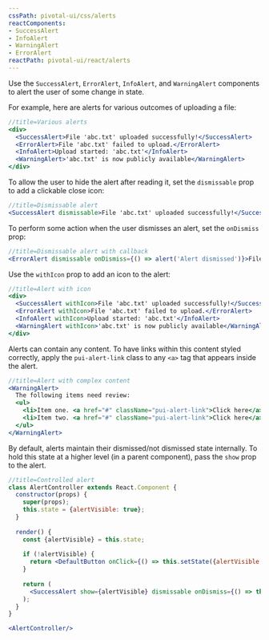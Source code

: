 ```yaml
---
cssPath: pivotal-ui/css/alerts
reactComponents:
- SuccessAlert
- InfoAlert
- WarningAlert
- ErrorAlert
reactPath: pivotal-ui/react/alerts
---
```


Use the `SuccessAlert`, `ErrorAlert`, `InfoAlert`, and `WarningAlert` components to alert the user of some change in state.

For example, here are alerts for various outcomes of uploading a file:

```jsx harmony
//title=Various alerts
<div>
  <SuccessAlert>File 'abc.txt' uploaded successfully!</SuccessAlert>
  <ErrorAlert>File 'abc.txt' failed to upload.</ErrorAlert>
  <InfoAlert>Upload started: 'abc.txt'</InfoAlert>
  <WarningAlert>'abc.txt' is now publicly available</WarningAlert>
</div>
```

To allow the user to hide the alert after reading it, set the `dismissable` prop to add a clickable close icon:

```jsx harmony
//title=Dismissable alert
<SuccessAlert dismissable>File 'abc.txt' uploaded successfully!</SuccessAlert>
```

To perform some action when the user dismisses an alert, set the `onDismiss` prop:

```jsx harmony
//title=Dismissable alert with callback
<ErrorAlert dismissable onDismiss={() => alert('Alert dismissed')}>File 'abc.txt' failed to upload.</ErrorAlert>
```

Use the `withIcon` prop to add an icon to the alert:

```jsx harmony
//title=Alert with icon
<div>
  <SuccessAlert withIcon>File 'abc.txt' uploaded successfully!</SuccessAlert>
  <ErrorAlert withIcon>File 'abc.txt' failed to upload.</ErrorAlert>
  <InfoAlert withIcon>Upload started: 'abc.txt'</InfoAlert>
  <WarningAlert withIcon>'abc.txt' is now publicly available</WarningAlert>
</div>
```

Alerts can contain any content. To have links within this content styled correctly, apply the `pui-alert-link` class to any `<a>` tag that appears inside the alert.

```jsx harmony
//title=Alert with complex content
<WarningAlert>
  The following items need review:
  <ul>
    <li>Item one. <a href="#" className="pui-alert-link">Click here</a> for more information.</li>
    <li>Item two. <a href="#" className="pui-alert-link">Click here</a> for more information.</li>
  </ul>
</WarningAlert>
```

By default, alerts maintain their dismissed/not dismissed state internally. To hold this state at a higher level (in a parent component), pass the `show` prop to the alert.

```jsx harmony
//title=Controlled alert
class AlertController extends React.Component {
  constructor(props) {
    super(props);
    this.state = {alertVisible: true};
  }
  
  render() {
    const {alertVisible} = this.state;
    
    if (!alertVisible) {
      return <DefaultButton onClick={() => this.setState({alertVisible: true})}>Show alert</DefaultButton>;
    }
    
    return (
      <SuccessAlert show={alertVisible} dismissable onDismiss={() => this.setState({alertVisible: false})}>Visible alert</SuccessAlert>
    );
  }
}

<AlertController/>
```